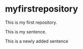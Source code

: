 # myfirstrepository

This is my first repository.

This is my sentence.

This is a newly added sentence